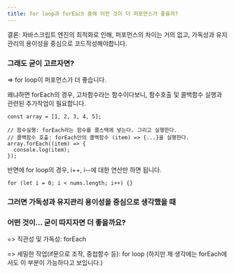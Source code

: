 ```yaml
---
title: for loop과 forEach 중에 어떤 것이 더 퍼포먼스가 좋을까?
---
```


결론: 자바스크립트 엔진의 최적화로 인해, 퍼포먼스의 차이는 거의 없고, 가독성과 유지관리의 용이성을 중심으로 코드작성해야합니다.

### 그래도 굳이 고르자면?

=> for loop이 퍼포먼스가 더 좋습니다.

왜냐하면 forEach의 경우, 고차함수라는 함수이다보니, 함수호출 및 콜백함수 실행과 관련된 추가작업이 필요합니다.

```tsx
const array = [1, 2, 3, 4, 5];

// 함수실행: forEach라는 함수를 콜스택에 넣는다. 그리고 실행한다.
// 콜백함수 호출: forEach안의 콜백함수 (item) => {...}을 실행한다.
array.forEach((item) => {
  console.log(item);
});
```

반면에 for loop의 경우, i++, i--에 대한 연산만 하면 됩니다.

```tsx
for (let i = 0; i < nums.length; i++) {}
```

### 그러면 가독성과 유지관리 용이성을 중심으로 생각했을 때

### 어떤 것이... 굳이 따지자면 더 좋을까요?

=> 직관성 및 가독성: forEach

=> 세밀한 작업(if문으로 조작, 중첩함수 등): for loop (하지만 제 생각에는 forEach에서도 이 부분이 가능하다고 보입니다.)
